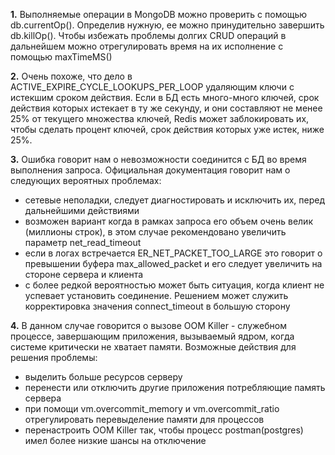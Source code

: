 **1.** Выполняемые операции в MongoDB можно проверить с помощью db.currentOp(). Определив нужную, ее можно принудительно завершить db.killOp(). Чтобы избежать проблемы долгих CRUD операций в дальнейшем можно отрегулировать время на их исполнение с помощью maxTimeMS()

**2.** Очень похоже, что дело в ACTIVE_EXPIRE_CYCLE_LOOKUPS_PER_LOOP удаляющим ключи с истекшим сроком действия. Если в БД есть много-много ключей, срок действия которых истекает в ту же секунду, и они составляют не менее 25% от текущего множества ключей, Redis может заблокировать их, чтобы сделать процент ключей, срок действия которых уже истек, ниже 25%.

**3.** Ошибка говорит нам о невозможности соединится с БД во время выполнения запроса. Официальная документация говорит нам о следующих вероятных проблемах:
- сетевые неполадки, следует диагностировать и исключить их, перед дальнейшими действиями
- возможен вариант когда в рамках запроса его объем очень велик (миллионы строк), в этом случае рекомендовано увеличить параметр net_read_timeout
- если в логах встречается ER_NET_PACKET_TOO_LARGE это говорит о превышении буфера
max_allowed_packet и его следует увеличить на стороне сервера и клиента
- с более редкой вероятностью может быть ситуация, когда клиент не успевает установить соединение. Решением может служить корректировка значения  connect_timeout в большую сторону

**4.** В данном случае говорится о вызове OOM Killer - служебном процессе, завершающим приложения, вызываемый ядром, когда системе критически не хватает памяти. 
Возможные действия для  решения проблемы:
- выделить больше ресурсов серверу
- перенести или отключить другие приложения потребляющие память сервера
- при помощи vm.overcommit_memory и vm.overcommit_ratio отрегулировать перевыделение памяти для процессов
- перенастроить OOM Killer так, чтобы процесс postman(postgres) имел более низкие шансы на отключение 

